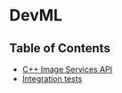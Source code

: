 # DevML

## Table of Contents

- [C++ Image Services API](image_services/ImageServices.Api)
- [Integration tests](house_prices/house_prices_multiple_regression_models.ipynb)
